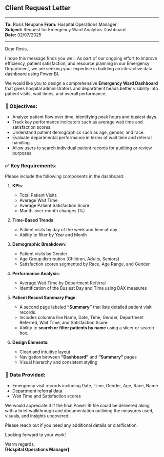 ##   Client Request Letter

---

**To:** Rosis Neupane 
**From:** Hospital Operations Manager  
**Subject:** Request for Emergency Ward Analytics Dashboard  
**Date:** 02/07/2025

---

Dear Rosis,

I hope this message finds you well. As part of our ongoing effort to improve efficiency, patient satisfaction, and resource planning in our Emergency Department, we are seeking your expertise in building an interactive data dashboard using Power BI.

We would like you to design a comprehensive **Emergency Ward Dashboard** that gives hospital administrators and department heads better visibility into patient visits, wait times, and overall performance.

### 🎯 Objectives:

- Analyze patient flow over time, identifying peak hours and busiest days.
- Track key performance indicators such as average wait time and satisfaction scores.
- Understand patient demographics such as age, gender, and race.
- Evaluate departmental performance in terms of wait time and referral handling.
- Allow users to search individual patient records for auditing or review purposes.

### ✅ Key Requirements:

Please include the following components in the dashboard:

1. **KPIs**:
   - Total Patient Visits
   - Average Wait Time
   - Average Patient Satisfaction Score
   - Month-over-month changes (%)

2. **Time-Based Trends**:
   - Patient visits by day of the week and time of day
   - Ability to filter by Year and Month

3. **Demographic Breakdown**:
   - Patient visits by Gender
   - Age Group distribution (Children, Adults, Seniors)
   - Satisfaction scores segmented by Race, Age Range, and Gender

4. **Performance Analysis**:
   - Average Wait Time by Department Referral
   - Identification of the Busiest Day and Time using DAX measures

5. **Patient Record Summary Page**:
   - A second page labeled **“Summary”** that lists detailed patient visit records.
   - Includes columns like Name, Date, Time, Gender, Department Referred, Wait Time, and Satisfaction Score.
   - Ability to **search or filter patients by name** using a slicer or search box.

6. **Design Elements**:
   - Clean and intuitive layout
   - Navigation between **“Dashboard”** and **“Summary”** pages
   - Visual hierarchy and consistent styling

### 📁 Data Provided:
- Emergency visit records including Date, Time, Gender, Age, Race, Name
- Department referral data
- Wait Time and Satisfaction scores

We would appreciate it if the final Power BI file could be delivered along with a brief walkthrough and documentation outlining the measures used, visuals, and insights uncovered.

Please reach out if you need any additional details or clarification.

Looking forward to your work!

Warm regards,  
**[Hospital Operations Manager]**  

